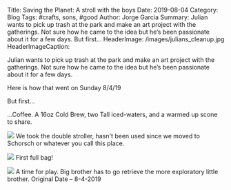 Title: Saving the Planet: A stroll with the boys
Date: 2019-08-04
Category: Blog
Tags: #crafts, sons, #good
Author: Jorge Garcia
Summary: Julian wants to pick up trash at the park and make an art project with the gatherings. Not sure how he came to the idea but he’s been passionate about it for a few days. But first…
HeaderImage: /images/julians_cleanup.jpg
HeaderImageCaption:

Julian wants to pick up trash at the park and make an art project with the gatherings. Not sure how he came to the idea but he’s been passionate about it for a few days.

Here is how that went on Sunday 8/4/19

But first…


…Coffee. A 16oz Cold Brew, two Tall iced-waters, and a warmed up scone to share.


![]({static}/images/stroller_at_starbucks.jpg)
<span class="caption">We took the double stroller, hasn't been used since we moved to Schorsch or whatever you call this place.<span>

![]({static}/images/julians_first_bag.jpg)
<span class="caption">First full bag!</span>

![]({static}/images/smile_android.png)
<span class="caption">
A time for play. Big brother has to go retrieve the more exploratory little brother.</span>
Original Date – 8-4-2019


